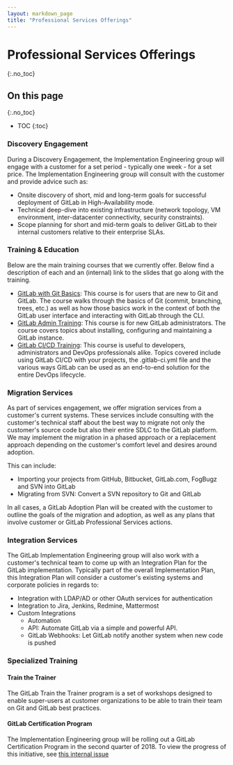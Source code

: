 ```yaml
---
layout: markdown_page
title: "Professional Services Offerings"
---
```

# Professional Services Offerings
{:.no_toc}

## On this page
{:.no_toc}

- TOC
{:toc}

### Discovery Engagement

During a Discovery Engagement, the Implementation Engineering group will engage with a customer for a set period - typically one week - for a set price.  The Implementation Engineering group will consult with the customer and provide advice such as:

* Onsite discovery of short, mid and long-term goals for successful deployment of GitLab in High-Availability mode.
* Technical deep-dive into existing infrastructure (network topology, VM environment, inter-datacenter connectivity, security constraints).
* Scope planning for short and mid-term goals to deliver GitLab to their internal customers relative to their enterprise SLAs.

### Training & Education

Below are the main training courses that we currently offer.  Below find a description of each and an (internal) link to the slides that go along with the training.

* [GitLab with Git Basics](https://docs.google.com/presentation/d/1R_G9YPM3aS-3lUdAm4hu9jfP7xLYjqm5zzgh7AYPyw8/edit): This course is for users that are new to Git and GitLab.  The course walks through the basics of Git (commit, branching, trees, etc.) as well as how those basics work in the context of both the GitLab user interface and interacting with GitLab through the CLI.
* [GitLab Admin Training](https://docs.google.com/presentation/d/1EKOEcQ_8qE0rQADmbzBKVoeMm7eEivkb_S_2rq4TCAU/edit): This course is for new GitLab administrators.  The course covers topics about installing, configuring and maintaining a GitLab instance.
* [GitLab CI/CD Training](https://docs.google.com/presentation/d/1kx9P3n5AOKSXM9x1TWMOsjm7wVfrn12bZOLlJsYkvxo/edit): This course is useful to developers, administrators and DevOps professionals alike.  Topics covered include using GitLab CI/CD with your projects, the .gitlab-ci.yml file and the various ways GitLab can be used as an end-to-end solution for the entire DevOps lifecycle.

### Migration Services

As part of services engagement, we offer migration services from a customer's current systems.  These services include consulting with the customer's technical staff about the best way to migrate not only the customer's source code but also their entire SDLC to the GitLab platform.  We may implement the migration in a phased approach or a replacement approach depending on the customer's comfort level and desires around adoption.

This can include:
* Importing your projects from GitHub, Bitbucket, GitLab.com, FogBugz and SVN into GitLab
* Migrating from SVN: Convert a SVN repository to Git and GitLab

In all cases, a GitLab Adoption Plan will be created with the customer to outline the goals of the migration and adoption, as well as any plans that involve customer or GitLab Professional Services actions.

### Integration Services

The GitLab Implementation Engineering group will also work with a customer's technical team to come up with an Integration Plan for the GitLab implementation.  Typically part of the overall Implementation Plan, this Integration Plan will consider a customer's existing systems and corporate policies in regards to:

* Integration with LDAP/AD or other OAuth services for authentication
* Integration to Jira, Jenkins, Redmine, Mattermost
* Custom Integrations
   - Automation
   - API: Automate GitLab via a simple and powerful API.
   - GitLab Webhooks: Let GitLab notify another system when new code is pushed

### Specialized Training

#### Train the Trainer

The GitLab Train the Trainer program is a set of workshops designed to enable super-users at customer organizations to be able to train their team on Git and GitLab best practices.

#### GitLab Certification Program

The Implementation Engineering group will be rolling out a GitLab Certification Program in the second quarter of 2018.  To view the progress of this initiative, see [this internal issue](https://gitlab.com/gitlab-com/customer-success/professional-services/issues/46)